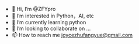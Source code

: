 - 👋 Hi, I’m @ZFYpro
- 👀 I’m interested in Python，AI, etc
- 🌱 I’m currently learning python
- 💞️ I’m looking to collaborate on ...
- 📫 How to reach me joycezhufangyue@gmail.com

<!---
ZFYpro/ZFYpro is a ✨ special ✨ repository because its `README.md` (this file) appears on your GitHub profile.
You can click the Preview link to take a look at your changes.
--->
